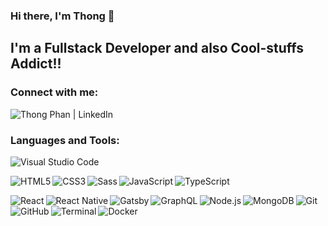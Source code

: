 ### Hi there, I'm Thong 👋
## I'm a Fullstack Developer and also Cool-stuffs Addict!! 

### Connect with me:

[<img align="left" alt="Thong Phan | LinkedIn" src="https://img.shields.io/badge/LinkedIn-0077B5?style=for-the-badge&logo=linkedin&logoColor=white" />](https://www.linkedin.com/in/thong-phan-1a00581b4/)

<br />

### Languages and Tools:

[<img align="left" alt="Visual Studio Code" src="https://img.shields.io/badge/Visual_Studio_Code-0078D4?style=for-the-badge&logo=visual%20studio%20code&logoColor=white" />]()

<br />
<p>
  
[<img align="left" alt="HTML5" src="https://img.shields.io/badge/HTML5-E34F26?style=for-the-badge&logo=html5&logoColor=white" />]()
[<img align="left" alt="CSS3"  src="https://img.shields.io/badge/CSS3-1572B6?style=for-the-badge&logo=css3&logoColor=white" />]()
[<img align="left" alt="Sass"  src="https://img.shields.io/badge/Sass-CC6699?style=for-the-badge&logo=sass&logoColor=white" />]()
[<img align="left" alt="JavaScript" src="https://img.shields.io/badge/JavaScript-323330?style=for-the-badge&logo=javascript&logoColor=F7DF1E" />]()
[<img align="left" alt="TypeScript" src="https://img.shields.io/badge/TypeScript-007ACC?style=for-the-badge&logo=typescript&logoColor=white" />]()
  </p>

<br />

[<img align="left" alt="React" src="https://img.shields.io/badge/React-20232A?style=for-the-badge&logo=react&logoColor=61DAFB" />]()
[<img align="left" alt="React Native" src="https://img.shields.io/badge/React_Native-20232A?style=for-the-badge&logo=react&logoColor=61DAFB" />]()
[<img align="left" alt="Gatsby" src="	https://img.shields.io/badge/Gatsby-663399?style=for-the-badge&logo=gatsby&logoColor=white" />]()
[<img align="left" alt="GraphQL" src="	https://img.shields.io/badge/GraphQl-E10098?style=for-the-badge&logo=graphql&logoColor=white" />]()
[<img align="left" alt="Node.js" src="https://img.shields.io/badge/Node.js-339933?style=for-the-badge&logo=nodedotjs&logoColor=white" />]()
[<img align="left" alt="MongoDB" src="https://img.shields.io/badge/MongoDB-white?style=for-the-badge&logo=mongodb&logoColor=4EA94B" />]()
[<img align="left" alt="Git" src="https://img.shields.io/badge/Git-F05032?style=for-the-badge&logo=git&logoColor=white" />]()
[<img align="left" alt="GitHub" src="https://img.shields.io/badge/GitHub-100000?style=for-the-badge&logo=github&logoColor=white" />]()
[<img align="left" alt="Terminal" src="https://img.shields.io/badge/Shell_Script-121011?style=for-the-badge&logo=gnu-bash&logoColor=white" />]()
[<img align="left" alt="Docker" src="https://img.shields.io/badge/Docker-2CA5E0?style=for-the-badge&logo=docker&logoColor=white" />]()

<br />
<br />
